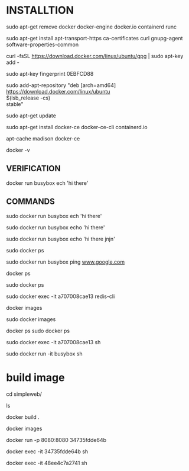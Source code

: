 # INSTALLTION

 sudo apt-get remove docker docker-engine docker.io containerd runc

 sudo apt-get install     apt-transport-https     ca-certificates     curl     gnupg-agent     software-properties-common

 curl -fsSL https://download.docker.com/linux/ubuntu/gpg | sudo apt-key add -

 sudo apt-key fingerprint 0EBFCD88

 sudo add-apt-repository    "deb [arch=amd64] https://download.docker.com/linux/ubuntu \
    $(lsb_release -cs) \
    stable"

 sudo apt-get update

 sudo apt-get install docker-ce docker-ce-cli containerd.io

 apt-cache madison docker-ce

 docker -v
   
## VERIFICATION

docker run busybox ech 'hi there'
   
 ## COMMANDS
 
sudo docker run busybox ech 'hi there'

sudo docker run busybox echo 'hi there'

sudo docker run busybox echo 'hi there jnjn'

sudo docker ps

sudo docker run busybox ping www.google.com

docker ps

sudo docker ps

sudo docker exec -it a707008cae13 redis-cli

docker images

sudo docker images

docker ps
sudo docker ps

sudo docker exec -it a707008cae13 sh

sudo docker run -it busybox sh
   

# build image

cd simpleweb/

ls

docker build .
   
docker images 
 
docker run -p 8080:8080 34735fdde64b
 
docker exec -it 34735fdde64b sh
 
docker exec -it 48ee4c7a2741 sh   

